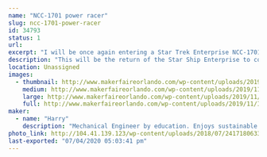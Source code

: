 ```yaml
---
name: "NCC-1701 power racer"
slug: ncc-1701-power-racer
id: 34793
status: 1
url: 
excerpt: "I will be once again entering a Star Trek Enterprise NCC-1701 themed power racer."
description: "This will be the return of the Star Ship Enterprise to compete in this years Power Racing event. The Enterprise won the award for most moxie points at the 2017 Orlando Maker Faire as well as the most overall points for the weekend. For the 2018 Orlando Maker Faire it won the most moxie points and came in second for most overall points. One of the unique features is that the engines double as T-shirt cannons!"
location: Unassigned
images:
  - thumbnail: http://www.makerfaireorlando.com/wp-content/uploads/2019/11/IMG_20191103_100859528.jpg
    medium: http://www.makerfaireorlando.com/wp-content/uploads/2019/11/IMG_20191103_100859528.jpg
    large: http://www.makerfaireorlando.com/wp-content/uploads/2019/11/IMG_20191103_100859528.jpg
    full: http://www.makerfaireorlando.com/wp-content/uploads/2019/11/IMG_20191103_100859528.jpg
maker:
  - name: "Harry"
    description: "Mechanical Engineer by education. Enjoys sustainable living projects. Currently have made or installed at my house: Roof mounted solar PV system; Three, 2 axis solar tracking arrays with 9 panels each; Solar hot water system; Solar home heating systems; Solar ovens; Aquaponics system with Tilapia; Chickens; Biodiesel production; normal gardening using dirt; and a 3000 gallon rainwater collection system. Also enjoy hacking things with Arduino. Member of the MakerFX Makerspace which is part of The Maker Effect Foundation, the group that puts on MakerFaire Orlando!"
photo_link: http://104.41.139.123/wp-content/uploads/2018/07/24171806338_8d800da229_k-1-677x1024.jpg
last-exported: "07/04/2020 05:03:41 pm"
---
```

